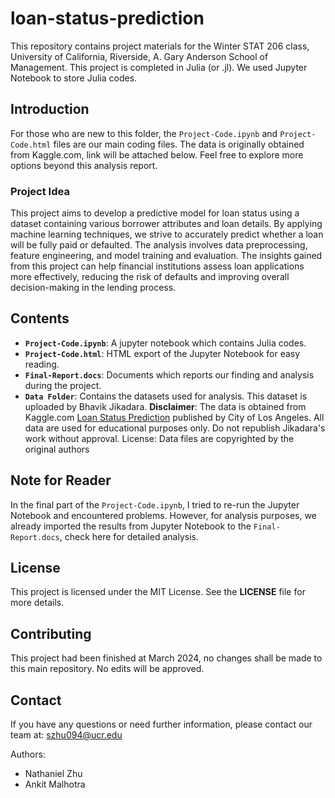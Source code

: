 # loan-status-prediction
This repository contains project materials for the Winter STAT 206 class, University of California, Riverside, A. Gary Anderson School of Management. This project is completed in Julia (or .jl). We used Jupyter Notebook to store Julia codes.

## Introduction
For those who are new to this folder, the `Project-Code.ipynb` and `Project-Code.html` files are our main coding files. The data is originally obtained from Kaggle.com, link will be attached below. Feel free to explore more options beyond this analysis report.

### Project Idea
This project aims to develop a predictive model for loan status using a dataset containing various borrower attributes and loan details. By applying machine learning techniques, we strive to accurately predict whether a loan will be fully paid or defaulted. The analysis involves data preprocessing, feature engineering, and model training and evaluation. The insights gained from this project can help financial institutions assess loan applications more effectively, reducing the risk of defaults and improving overall decision-making in the lending process.

## Contents
- **`Project-Code.ipynb`**: A jupyter notebook which contains Julia codes.
- **`Project-Code.html`**: HTML export of the Jupyter Notebook for easy reading.
- **`Final-Report.docs`**: Documents which reports our finding and analysis during the project.
- **`Data Folder`**: Contains the datasets used for analysis. This dataset is uploaded by Bhavik Jikadara. **Disclaimer**: The data is obtained from Kaggle.com [Loan Status Prediction](https://www.kaggle.com/datasets/bhavikjikadara/loan-status-prediction/code) published by City of Los Angeles. All data are used for educational purposes only. Do not republish Jikadara's work without approval. License: Data files are copyrighted by the original authors

## Note for Reader
In the final part of the `Project-Code.ipynb`, I tried to re-run the Jupyter Notebook and encountered problems. However, for analysis purposes, we already imported the results from Jupyter Notebook to the `Final-Report.docs`, check here for detailed analysis.

## License
This project is licensed under the MIT License. See the **LICENSE** file for more details.

## Contributing
This project had been finished at March 2024, no changes shall be made to this main repository. No edits will be approved.

## Contact
If you have any questions or need further information, please contact our team at: szhu094@ucr.edu

Authors:
- Nathaniel Zhu
- Ankit Malhotra
